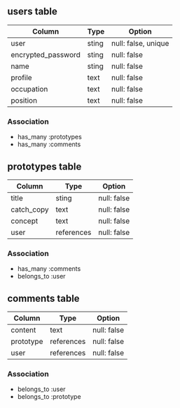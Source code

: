 ## users table

| Column             | Type  | Option              |
| ------------------ | ----- | ------------------- |
| user               | sting | null: false, unique |
| encrypted_password | sting | null: false         |
| name               | sting | null: false         |
| profile            | text  | null: false         |
| occupation         | text  | null: false         |
| position           | text  | null: false         |

### Association
- has_many :prototypes
- has_many :comments

## prototypes table

| Column     | Type       | Option      |
| ---------- | ---------- | ----------- |
| title      | sting      | null: false |
| catch_copy | text       | null: false |
| concept    | text       | null: false |
| user       | references | null: false |

### Association
- has_many :comments
- belongs_to :user

## comments table

| Column    | Type       | Option      |
| --------- | ---------- | ----------- |
| content   | text       | null: false |
| prototype | references | null: false |
| user      | references | null: false |

### Association
- belongs_to :user
- belongs_to :prototype